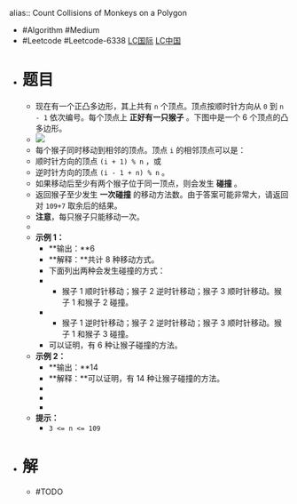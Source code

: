 alias:: Count Collisions of Monkeys on a Polygon

- #Algorithm #Medium
- #Leetcode #Leetcode-6338 [LC国际](https://leetcode.com/problems/count-collisions-of-monkeys-on-a-polygon/) [LC中国](https://leetcode.cn/problems/count-collisions-of-monkeys-on-a-polygon/)
- # 题目
	- 现在有一个正凸多边形，其上共有 `n` 个顶点。顶点按顺时针方向从 `0` 到 `n - 1` 依次编号。每个顶点上 **正好有一只猴子** 。下图中是一个 6 个顶点的凸多边形。
	- ![](https://assets.leetcode.com/uploads/2023/01/22/hexagon.jpg)
	- 每个猴子同时移动到相邻的顶点。顶点 `i` 的相邻顶点可以是：
	- 顺时针方向的顶点 `(i + 1) % n` ，或
	- 逆时针方向的顶点 `(i - 1 + n) % n` 。
	- 如果移动后至少有两个猴子位于同一顶点，则会发生 **碰撞** 。
	- 返回猴子至少发生 **一次碰撞** 的移动方法数。由于答案可能非常大，请返回对 `109+7` 取余后的结果。
	- **注意**，每只猴子只能移动一次。
	-
	- **示例 1：**
		- **输出：**6
		- **解释：**共计 8 种移动方式。
		- 下面列出两种会发生碰撞的方式：
		- - 猴子 1 顺时针移动；猴子 2 逆时针移动；猴子 3 顺时针移动。猴子 1 和猴子 2 碰撞。
		- - 猴子 1 逆时针移动；猴子 2 逆时针移动；猴子 3 顺时针移动。猴子 1 和猴子 3 碰撞。
		- 可以证明，有 6 种让猴子碰撞的方法。
	- **示例 2：**
		- **输出：**14
		- **解释：**可以证明，有 14 种让猴子碰撞的方法。
		-
		-
		-
	- **提示：**
		- `3 <= n <= 109`
- # 解
	- #TODO